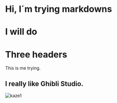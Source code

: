 # Hi, I´m trying markdowns
# I will do 
# Three headers
This is me trying.
## I really like Ghibli Studio.
![kaze1](https://github.com/user-attachments/assets/e53fec2a-5e3e-4312-9bba-813fa5ecefa4)
